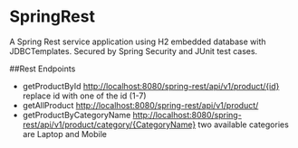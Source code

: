 SpringRest
==========

A Spring Rest service application using H2 embedded database with JDBCTemplates. Secured by Spring Security and JUnit test cases.

##Rest Endpoints
* getProductById <http://localhost:8080/spring-rest/api/v1/product/{id}>   replace id with one of the id (1-7)
* getAllProduct <http://localhost:8080/spring-rest/api/v1/product/>  
* getProductByCategoryName <http://localhost:8080/spring-rest/api/v1/product/category/{CategoryName}> two available categories are Laptop and Mobile
